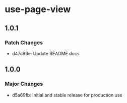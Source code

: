 # use-page-view

## 1.0.1

### Patch Changes

- d47c86e: Update README docs

## 1.0.0

### Major Changes

- d5a69fb: Initial and stable release for production use
